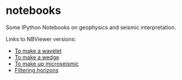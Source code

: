 notebooks
=========

Some IPython Notebooks on geophysics and seismic interpretation.

Links to NBViewer versions:

- [To make a wavelet](http://nbviewer.org/github/agile-geoscience/notebooks/blob/master/To_make_a_wavelet.ipynb)
- [To make a wedge](http://nbviewer.org/github/agile-geoscience/notebooks/blob/master/To_make_a_wedge.ipynb)
- [To make up microseismic](http://nbviewer.org/github/agile-geoscience/notebooks/blob/master/To_make_up_microseismic.ipynb)
- [Filtering horizons](http://nbviewer.org/github/agile-geoscience/notebooks/blob/master/Filtering_horizons.ipynb)
